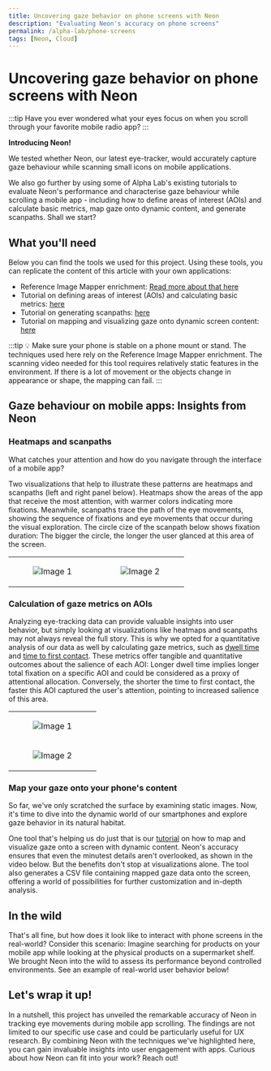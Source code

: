 ```yaml
---
title: Uncovering gaze behavior on phone screens with Neon
description: "Evaluating Neon's accuracy on phone screens"
permalink: /alpha-lab/phone-screens
tags: [Neon, Cloud]
---
```

# Uncovering gaze behavior on phone screens with Neon


<TagLinks />
<Youtube src="-Cb8gYPmpUs"/>

:::tip 
Have you ever wondered what your eyes focus on when you scroll through your favorite mobile radio app? 
:::

**Introducing Neon!**

We tested whether Neon, our latest eye-tracker, would accurately capture gaze behaviour while scanning small icons on mobile applications. 

We also go further by using some of Alpha Lab's existing tutorials to evaluate Neon's performance and characterise gaze behaviour while scrolling a mobile app - including how to define areas of interest (AOIs) and calculate basic metrics, map gaze onto dynamic content, and generate scanpaths. Shall we start?

## What you'll need
Below you can find the tools we used for this project. Using these tools, you can replicate the content of this article with your own applications: 

- Reference Image Mapper enrichment: [Read more about that here](../enrichments/reference-image-mapper/)
- Tutorial on defining areas of interest (AOIs) and calculating basic metrics: [here](../gaze-metrics-in-aois/)
- Tutorial on generating scanpaths: [here](../scanpath-rim/)
- Tutorial on mapping and visualizing gaze onto dynamic screen content: [here](../map-your-gaze-to-a-2d-screen/)

:::tip
:bulb: Make sure your phone is stable on a phone mount or stand. The techniques used here rely on the Reference Image Mapper enrichment. The scanning video needed for this tool requires relatively static features in the environment. If there is a lot of movement or the objects change in appearance or shape, the mapping can fail.
:::

## Gaze behaviour on mobile apps: Insights from Neon

### Heatmaps and scanpaths
What catches your attention and how do you navigate through the interface of a mobile app? 

Two visualizations that help to illustrate these patterns are heatmaps and scanpaths (left and right panel below). Heatmaps show the areas of the app that receive the most attention, with warmer colors indicating more fixations. Meanwhile, scanpaths trace the path of the eye movements, showing the sequence of fixations and eye movements that occur during the visual exploration. The circle cize of the scanpath below shows fixation duration: The bigger the circle, the longer the user glanced at this area of the screen. 


<style scoped>
  img {
    display: block;
    margin: 0;
    padding: 0;
    max-width: 100%;
  }
    figcaption {
    font-style: italic;
    margin-left: 10px;
  }
</style>

<table>
  <tr>
    <td style="width:50%;">
      <figure>
        <img src="https://i.imgur.com/fWJolUl.jpg" alt="Image 1">
        <figcaption></figcaption>
      </figure>
    </td>
    <td style="width:50%;">
      <figure>
        <img src="https://hackmd.io/_uploads/B1GjDU9Vn.jpg" alt="Image 2">
        <figcaption></figcaption>
      </figure>
    </td>
  </tr>
</table>

### Calculation of gaze metrics on AOIs

Analyzing eye-tracking data can provide valuable insights into user behavior, but simply looking at visualizations like heatmaps and scanpaths may not always reveal the full story. This is why we opted for a quantitative analysis of our data as well by calculating gaze metrics, such as [dwell time](../gaze-metrics-in-aois/#dwell-time) and [time to first contact](../gaze-metrics-in-aois/#time-to-first-contact). These metrics offer tangible and quantitative outcomes about the salience of each AOI: Longer dwell time implies longer total fixation on a specific AOI and could be considered as a proxy of attentional allocation. Conversely, the shorter the time to first contact, the faster this AOI captured the user's attention, pointing to increased salience of this area.


<style scoped>
  img {
    display: block;
    margin: 0;
    padding: 0;
    max-width: 100%;
  }
    figcaption {
    font-style: italic;
    margin-left: 10px;
  }
</style>

<table>
  <tr>
    <td>
      <figure>
        <img src="https://i.imgur.com/HDLB54v.png
" alt="Image 1">
        <figcaption></figcaption>
      </figure>
    </td>
  </tr>
  <tr>
    <td>
      <figure>
        <img src="https://i.imgur.com/7fUFFzD.png
" alt="Image 2">
        <figcaption></figcaption>
      </figure>
    </td>
  </tr>
</table>


### Map your gaze onto your phone's content
So far, we've only scratched the surface by examining static images. Now, it's time to dive into the dynamic world of our smartphones and explore gaze behavior in its natural habitat. 

One tool that's helping us do just that is our [tutorial](../map-your-gaze-to-a-2d-screen/) on how to map and visualize gaze onto a screen with dynamic content. Neon's accuracy ensures that even the minutest details aren't overlooked, as shown in the video below. But the benefits don't stop at visualizations alone. The tool also generates a CSV file containing mapped gaze data onto the screen, offering a world of possibilities for further customization and in-depth analysis. 

<Youtube src="TsZmf49GdgI"/>

## In the wild

That's all fine, but how does it look like to interact with phone screens in the real-world? Consider this scenario: Imagine searching for products on your mobile app while looking at the physical products on a supermarket shelf. We brought Neon into the wild to assess its performance beyond controlled environments. See an example of real-world user behavior below!
 
<Youtube src="QIaFGpzsRmI"/>

## Let's wrap it up!

In a nutshell, this project has unveiled the remarkable accuracy of Neon in tracking eye movements during mobile app scrolling. The findings are not limited to our specific use case and could be particularly useful for UX research. By combining Neon with the techniques we've highlighted here, you can gain invaluable insights into user engagement with apps. Curious about how Neon can fit into your work? Reach out! 